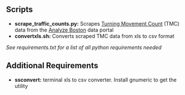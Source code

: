 ## Scripts
- **scrape_traffic_counts.py:** Scrapes [Turning Movement Count](https://data.boston.gov/dataset/traffic-related-data) (TMC) data from the [Analyze Boston](https://data.boston.gov) data portal
- **convertxls.sh:** Converts scraped TMC data from xls to csv format

*See requirements.txt for a list of all python requirements needed*

## Additional Requirements
- **ssconvert:** terminal xls to csv converter. Install gnumeric to get the utility
